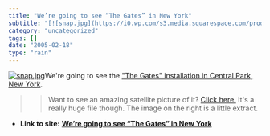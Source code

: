 ```yaml
---
title: "We’re going to see “The Gates” in New York"
subtitle: "[![snap.jpg](https://i0.wp.com/s3.media.squarespace.com/production/1075723/12829350/weblogs/gates/sn..."
category: "uncategorized"
tags: []
date: "2005-02-18"
type: "rain"
---
```

[![snap.jpg](https://i0.wp.com/s3.media.squarespace.com/production/1075723/12829350/weblogs/gates/snap.jpg?resize=150%2C103)](<https://i0.wp.com/www.spaceimaging.com/gallery/spacepics/central_park_12Feb05.jpg>)We're
going to see the ["The Gates" installation in Central Park, New
York](<http://www.christojeanneclaude.net/tg.html>).

>>

>> Want to see an amazing satellite picture of it? [Click
here.](<http://www.spaceimaging.com/gallery/spacepics/central_park_12Feb05.jpg>)
It's a really huge file though. The image on the right is a little extract.


* **Link to site:** **[We’re going to see “The Gates” in New York](None)**